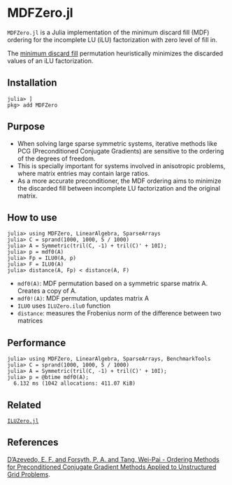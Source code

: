 # MDFZero.jl
`MDFZero.jl` is a Julia implementation of the minimum discard fill (MDF) ordering for the incomplete LU (iLU) factorization with zero level of fill in.

The [minimum discard fill](https://doi.org/10.1137/0613057) permutation heuristically minimizes the discarded values of an iLU factorization.

Installation
-------------
```
julia> ]
pkg> add MDFZero
```

Purpose
-------------
- When solving large sparse symmetric systems, iterative methods like PCG (Preconditioned Conjugate Gradients) are sensitive to the ordering of the degrees of freedom.
- This is specially important for systems involved in anisotropic problems, where matrix entries may contain large ratios.
- As a more accurate preconditioner, 
the MDF ordering aims to minimize the discarded fill between incomplete LU factorization and the original matrix. 

How to use
-------------
```
julia> using MDFZero, LinearAlgebra, SparseArrays
julia> C = sprand(1000, 1000, 5 / 1000)
julia> A = Symmetric(tril(C, -1) + tril(C)' + 10I);
julia> p = mdf0(A)
julia> Fp = ILU0(A, p)
julia> F = ILU0(A)
julia> distance(A, Fp) < distance(A, F)
```
- `mdf0(A)`: MDF permutation based on a symmetric sparse matrix A. Creates a copy of A.
- `mdf0!(A)`: MDF permutation, updates matrix A
- `ILU0` uses `ILUZero.ilu0` function
- `distance`: measures the Frobenius norm of the difference between two matrices

Performance
-------------
```
julia> using MDFZero, LinearAlgebra, SparseArrays, BenchmarkTools
julia> C = sprand(1000, 1000, 5 / 1000)
julia> A = Symmetric(tril(C, -1) + tril(C)' + 10I);
julia> p = @btime mdf0(A);
  6.132 ms (1042 allocations: 411.07 KiB)
```

Related
-------------
[`ILUZero.jl`](https://github.com/mcovalt/ILUZero.jl)

References
-------------
[D’Azevedo, E. F. and Forsyth, P. A. and Tang, Wei-Pai - Ordering Methods for Preconditioned Conjugate Gradient Methods Applied to Unstructured Grid Problems](https://doi.org/10.1137/0613057).